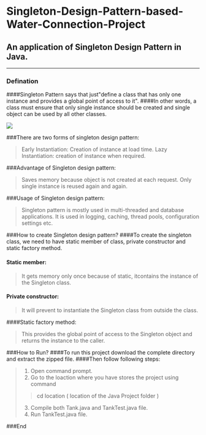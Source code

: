 # Singleton-Design-Pattern-based-Water-Connection-Project         
## An application of Singleton Design Pattern in Java.       
---------------------------------------------------------------------------------------------------------------------------------------
### Defination

####Singleton Pattern says that just"define a class that has only one instance and provides a global point of access to it". 
####In other words, a class must ensure that only single instance should be created and single object can be used by all other classes.

![](https://i.ytimg.com/vi/QsBQnFUx388/maxresdefault.jpg)

###There are two forms of singleton design pattern:
>  Early Instantiation: Creation of instance at load time.
>  Lazy Instantiation: creation of instance when required.

###Advantage of Singleton design pattern:
>  Saves memory because object is not created at each request. Only single instance is reused again and again.

###Usage of Singleton design pattern:
>   Singleton pattern is mostly used in multi-threaded and database applications. It is used in logging, caching, thread pools, configuration settings etc. 

###How to create Singleton design pattern?
####To create the singleton class, we need to have static member of class, private constructor and static factory method.
  #### Static member: 
>It gets memory only once because of static, itcontains the instance of the Singleton class.

#### Private constructor:
>It will prevent to instantiate the Singleton class from outside the class. 

####Static factory method:
> This provides the global point of access to the Singleton object and returns the instance to the caller.


###How to Run?
####To run this project download the complete directory and extract the zipped file.
####Then follow following steps:
> 1. Open command prompt.
>2. Go to the loaction where you have stores the project using command
>>cd location          (  location of the Java Project folder )
>3. Compile both Tank.java and TankTest.java file.
>4. Run TankTest.java file.

###End
